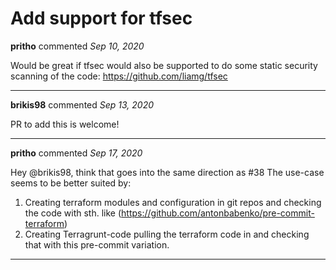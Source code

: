 # Add support for tfsec

**pritho** commented *Sep 10, 2020*

Would be great if tfsec would also be supported to do some static security scanning of the code: https://github.com/liamg/tfsec
<br />
***


**brikis98** commented *Sep 13, 2020*

PR to add this is welcome!
***

**pritho** commented *Sep 17, 2020*

Hey @brikis98,
think that goes into the same direction as #38 
The use-case seems to be better suited by:
1) Creating terraform modules and configuration in git repos and checking the code with sth. like (https://github.com/antonbabenko/pre-commit-terraform)
2) Creating Terragrunt-code pulling the terraform code in and checking that with this pre-commit variation.
***

